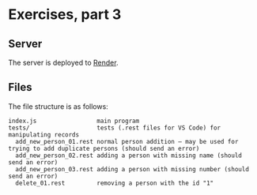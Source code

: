 # Exercises, part 3

## Server

The server is deployed to [Render](https://fullstackopen-phonebook-backend-7nti.onrender.com/).

## Files

The file structure is as follows:

```
index.js                 main program
tests/                   tests (.rest files for VS Code) for manipulating records
  add_new_person_01.rest normal person addition – may be used for trying to add duplicate persons (should send an error)
  add_new_person_02.rest adding a person with missing name (should send an error)
  add_new_person_03.rest adding a person with missing number (should send an error)
  delete_01.rest         removing a person with the id "1"
```
